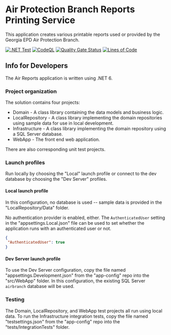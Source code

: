 # Air Protection Branch Reports Printing Service

This application creates various printable reports used or provided by the Georgia EPD Air Protection Branch.

[![.NET Test](https://github.com/gaepdit/airbranch-reports/actions/workflows/dotnet.yml/badge.svg)](https://github.com/gaepdit/airbranch-reports/actions/workflows/dotnet.yml) 
[![CodeQL](https://github.com/gaepdit/airbranch-reports/actions/workflows/codeql-analysis.yml/badge.svg)](https://github.com/gaepdit/airbranch-reports/actions/workflows/codeql-analysis.yml)
[![Quality Gate Status](https://sonarcloud.io/api/project_badges/measure?project=gaepdit_airbranch-reports&metric=alert_status)](https://sonarcloud.io/summary/new_code?id=gaepdit_airbranch-reports)
[![Lines of Code](https://sonarcloud.io/api/project_badges/measure?project=gaepdit_airbranch-reports&metric=ncloc)](https://sonarcloud.io/summary/new_code?id=gaepdit_airbranch-reports)

## Info for Developers

The Air Reports application is written using .NET 6.

### Project organization

The solution contains four projects:

* Domain - A class library containing the data models and business logic.
* LocalRepository - A class library implementing the domain repositories using sample data for use in local development.
* Infrastructure - A class library implementing the domain repository using a SQL Server database.
* WebApp - The front end web application.

There are also corresponding unit test projects.

### Launch profiles

Run locally by choosing the "Local" launch profile or connect to the dev database by choosing the "Dev Server" profiles. 

#### Local launch profile

 In this configuration, no database is used -- sample data is provided in the "LocalRepository/Data" folder. 
 
 No authentication provider is enabled, either. The `AuthenticatedUser` setting in the "appsettings.Local.json" file can be used to set whether the application runs with an authenticated user or not.

 ```json
{
  "AuthenticatedUser": true
}
```

 #### Dev Server launch profile

 To use the Dev Server configuration, copy the file named "appsettings.Development.json" from the "app-config" repo into the "src/WebApp" folder. In this configuration, the existing SQL Server `airbranch` database will be used.

### Testing

The Domain, LocalRepository, and WebApp test projects all run using local data. To run the Infrastructure integration tests, copy the file named "testsettings.json" from the "app-config" repo into the "tests/IntegrationTests" folder.
